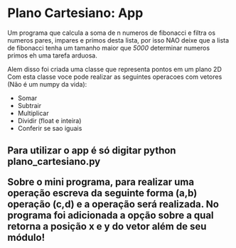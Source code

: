 <h1>Plano Cartesiano: App</h1>

</p>Um programa que calcula a soma de n numeros de fibonacci e filtra
os numeros pares, impares e primos desta lista, por isso NAO
deixe que a lista de fibonacci tenha um tamanho maior que <em>5000</em>
determinar numeros primos eh uma tarefa arduosa.</p>

<p>
Alem disso foi criada uma classe que representa pontos em um plano 2D
Com esta classe voce pode realizar as seguintes operacoes com vetores (Não é um numpy da vida):

<ul>
<li>Somar</li>
<li>Subtrair</li>
<li>Multiplicar</li>
<li>Dividir (float e inteira)</li>
<li>Conferir se sao iguais</li>
</ul>
</p>

<h2> Para utilizar o app é só digitar python plano_cartesiano.py
<p>Sobre o mini programa, para realizar uma operação escreva da seguinte forma
<b>(a,b)</b> operação <b>(c,d)</b> e a operação será realizada. No programa foi adicionada
a opção sobre a qual retorna a posição x e y do vetor além de seu módulo!</p>
